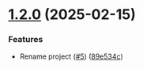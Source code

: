 # [1.2.0](https://github.com/arpanrec/secretsquirrel/compare/1.1.1...1.2.0) (2025-02-15)


### Features

* Rename project ([#5](https://github.com/arpanrec/secretsquirrel/issues/5)) ([89e534c](https://github.com/arpanrec/secretsquirrel/commit/89e534c86a6105019c80eeaa96ff206618d4da28))
